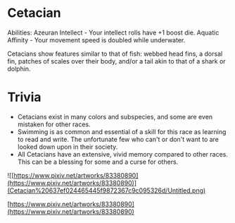 # Cetacian

Abilities: Azeuran Intellect - Your intellect rolls have +1 boost die.
Aquatic Affinity - Your movement speed is doubled while underwater.

Cetacians show features similar to that of fish: webbed head fins, a dorsal fin, patches of scales over their body, and/or a tail akin to that of a shark or dolphin.

# Trivia

- Cetacians exist in many colors and subspecies, and some are even mistaken for other races.
- Swimming is as common and essential of a skill for this race as learning to read and write. The unfortunate few who can't or don't want to are looked down upon in their society.
- All Cetacians have an extensive, vivid memory compared to other races. This can be a blessing for some and a curse for others.

![[https://www.pixiv.net/artworks/83380890](https://www.pixiv.net/artworks/83380890)](Cetacian%20637ef024465445f9872367c9c095326d/Untitled.png)

[https://www.pixiv.net/artworks/83380890](https://www.pixiv.net/artworks/83380890)
